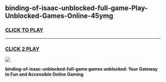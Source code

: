 
## binding-of-isaac-unblocked-full-game-Play-Unblocked-Games-Online-45ymg
<h3>
<a href="https://premium76.site?title=binding-of-isaac-unblocked-full-game&ref=24A">CLICK TO PLAY</a></h3>
<hr>

<h3>
<a href="https://premium76.site?title=binding-of-isaac-unblocked-full-game&ref=24A">CLICK 2 PLAY</a>
  
</h3>

<a href="https://premium76.site?title=binding-of-isaac-unblocked-full-game&ref=24A"><img src="https://clearcache.store/games.png"></a>


**binding-of-isaac-unblocked-full-game games unblocked: Your Gateway to Fun and Accessible Online Gaming**
